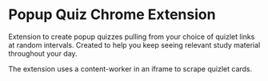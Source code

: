 # Popup Quiz Chrome Extension

Extension to create popup quizzes pulling from your choice of quizlet links at random intervals. Created to help you keep seeing relevant study material throughout your day.

The extension uses a content-worker in an iframe to scrape quizlet cards.

